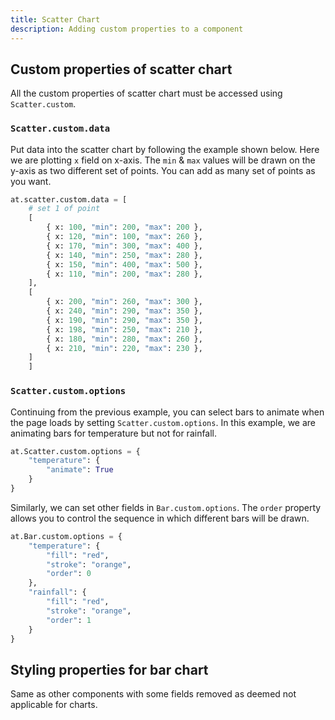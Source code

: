 ```yaml
---
title: Scatter Chart
description: Adding custom properties to a component
---
```


## Custom properties of scatter chart

All the custom properties of scatter chart must be accessed using `Scatter.custom`.

### `Scatter.custom.data`

Put data into the scatter chart by following the example shown below. Here we are plotting `x` field on x-axis. The `min` & `max` values will be drawn on the y-axis as two different set of points. You can add as many set of points as you want.

```python
at.scatter.custom.data = [
    # set 1 of point
    [
        { x: 100, "min": 200, "max": 200 },
        { x: 120, "min": 100, "max": 260 },
        { x: 170, "min": 300, "max": 400 },
        { x: 140, "min": 250, "max": 280 },
        { x: 150, "min": 400, "max": 500 },
        { x: 110, "min": 200, "max": 280 },
    ],
    [
        { x: 200, "min": 260, "max": 300 },
        { x: 240, "min": 290, "max": 350 },
        { x: 190, "min": 290, "max": 350 },
        { x: 198, "min": 250, "max": 210 },
        { x: 180, "min": 280, "max": 260 },
        { x: 210, "min": 220, "max": 230 },
    ]
    ]
```

### `Scatter.custom.options`

Continuing from the previous example, you can select bars to animate when the page loads by setting `Scatter.custom.options`. In this example, we are animating bars for temperature but not for rainfall.

```python
at.Scatter.custom.options = {
    "temperature": {
        "animate": True
    }
}
```

Similarly, we can set other fields in `Bar.custom.options`. The `order` property allows you to control the sequence in which different bars will be drawn.

```python
at.Bar.custom.options = {
    "temperature": {
        "fill": "red",
        "stroke": "orange",
        "order": 0
    },
    "rainfall": {
        "fill": "red",
        "stroke": "orange",
        "order": 1
    }
}
```

## Styling properties for bar chart

Same as other components with some fields removed as deemed not applicable for charts.
